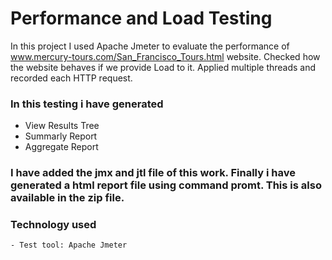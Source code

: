 # Performance and Load Testing
In this project I used Apache Jmeter to evaluate the performance of www.mercury-tours.com/San_Francisco_Tours.html website. Checked how the website behaves if we provide Load to it. Applied multiple threads and recorded each HTTP request. 

### In this testing i have generated 
- View Results Tree
- Summarly Report
- Aggregate Report
### I have added the jmx and jtl file of this work. Finally i have generated a html report file using command promt. This is also available in the zip file.

### Technology used
    - Test tool: Apache Jmeter
